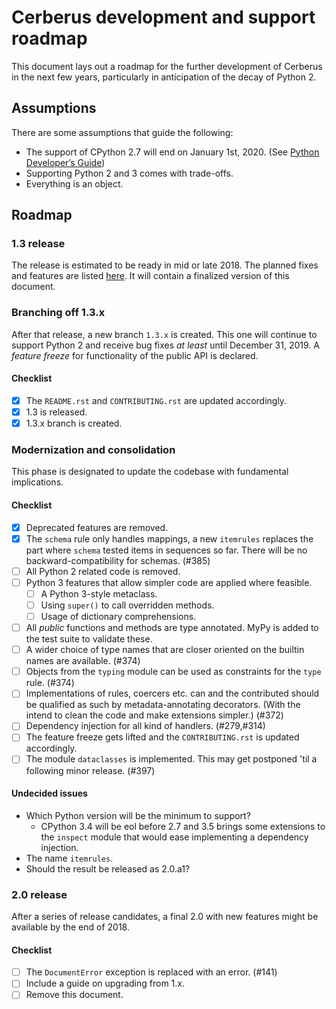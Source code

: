 # Cerberus development and support roadmap

This document lays out a roadmap for the further development of Cerberus in the
next few years, particularly in anticipation of the decay of Python 2.


## Assumptions

There are some assumptions that guide the following:

- The support of CPython 2.7 will end on January 1st, 2020.
  (See [Python Developer’s Guide](https://devguide.python.org/#status-of-python-branches))
- Supporting Python 2 and 3 comes with trade-offs.
- Everything is an object.


## Roadmap

### 1.3 release

The release is estimated to be ready in mid or late 2018.
The planned fixes and features are listed
[here](https://github.com/pyeve/cerberus/milestone/6).
It will contain a finalized version of this document.

### Branching off 1.3.x

After that release, a new branch `1.3.x` is created. This one will continue to
support Python 2 and receive bug fixes *at least* until December 31, 2019.
A *feature freeze* for functionality of the public API is declared.

#### Checklist

- [x] The `README.rst` and `CONTRIBUTING.rst` are updated accordingly.
- [x] 1.3 is released.
- [x] 1.3.x branch is created.

### Modernization and consolidation

This phase is designated to update the codebase with fundamental
implications.

#### Checklist

- [x] Deprecated features are removed.
- [x] The `schema` rule only handles mappings, a new `itemrules` replaces the
      part where `schema` tested items in sequences so far. There will be no
      backward-compatibility for schemas. (#385)
- [ ] All Python 2 related code is removed.
- [ ] Python 3 features that allow simpler code are applied where feasible.
  - [ ] A Python 3-style metaclass.
  - [ ] Using `super()` to call overridden methods.
  - [ ] Usage of dictionary comprehensions.
- [ ] All *public* functions and methods are type annotated. MyPy is added to
      the test suite to validate these.
- [ ] A wider choice of type names that are closer oriented on the builtin
      names are available. (#374)
- [ ] Objects from the `typing` module can be used as constraints for the
      `type` rule. (#374)
- [ ] Implementations of rules, coercers etc. can and the contributed should be
      qualified as such by metadata-annotating decorators. (With the intend to
      clean the code and make extensions simpler.) (#372)
- [ ] Dependency injection for all kind of handlers. (#279,#314)
- [ ] The feature freeze gets lifted and the `CONTRIBUTING.rst` is updated
      accordingly.
- [ ] The module `dataclasses` is implemented. This may get postponed 'til a
      following minor release. (#397)

#### Undecided issues

- Which Python version will be the minimum to support?
  - CPython 3.4 will be eol before 2.7 and 3.5 brings some extensions to the
    `inspect` module that would ease implementing a dependency injection.
- The name `itemrules`.
- Should the result be released as 2.0.a1?

### 2.0 release

After a series of release candidates, a final 2.0 with new features might be
available by the end of 2018.

#### Checklist

- [ ] The `DocumentError` exception is replaced with an error. (#141)
- [ ] Include a guide on upgrading from 1.x.
- [ ] Remove this document.
